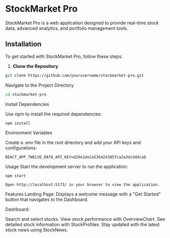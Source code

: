 # StockMarket Pro

StockMarket Pro is a web application designed to provide real-time stock data, advanced analytics, and portfolio management tools.

## Installation

To get started with StockMarket Pro, follow these steps:

1. **Clone the Repository**

  ```bash
git clone https://github.com/yourusername/stockmarket-pro.git
```
Navigate to the Project Directory

```bash
cd stockmarket-pro
```
Install Dependencies

Use npm to install the required dependencies:

```bash
npm install
```
Environment Variables

Create a .env file in the root directory and add your API keys and configurations:

```.env
REACT_APP_TWELVE_DATA_API_KEY=d29e1de2a5364243857ca2a3dcd4dcab
```
Usage
Start the development server to run the application:

```
npm start
```
```
Open http://localhost:5173/ in your browser to view the application.
```
Features
Landing Page: Displays a welcome message with a "Get Started" button that navigates to the Dashboard.

Dashboard:

Search and select stocks.
View stock performance with OverviewChart.
See detailed stock information with StockProfiles.
Stay updated with the latest stock news using StockNews.
